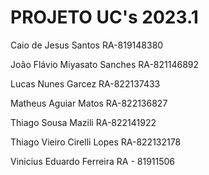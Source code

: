 # PROJETO UC's 2023.1

Caio de Jesus Santos RA-819148380

João Flávio Miyasato Sanches RA-821146892 

Lucas Nunes Garcez RA-822137433

Matheus Aguiar Matos RA-822136827

Thiago Sousa Mazili RA-822141922

Thiago Vieiro Cirelli Lopes RA-822132178

Vinicius Eduardo Ferreira RA - 81911506


